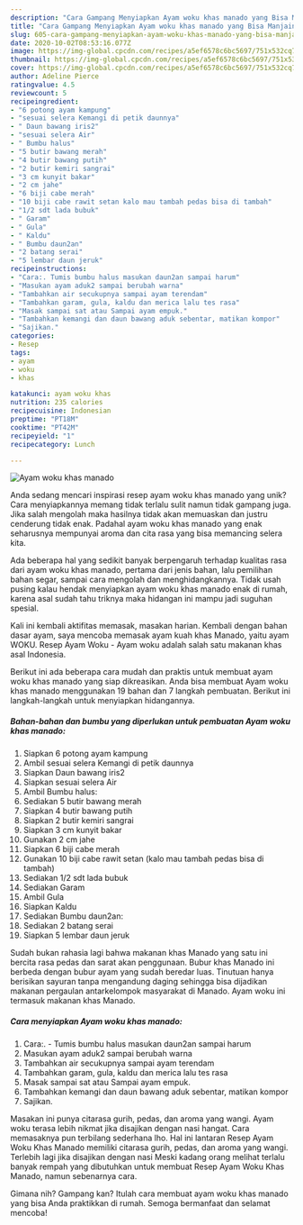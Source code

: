 ```yaml
---
description: "Cara Gampang Menyiapkan Ayam woku khas manado yang Bisa Manjain Lidah"
title: "Cara Gampang Menyiapkan Ayam woku khas manado yang Bisa Manjain Lidah"
slug: 605-cara-gampang-menyiapkan-ayam-woku-khas-manado-yang-bisa-manjain-lidah
date: 2020-10-02T08:53:16.077Z
image: https://img-global.cpcdn.com/recipes/a5ef6578c6bc5697/751x532cq70/ayam-woku-khas-manado-foto-resep-utama.jpg
thumbnail: https://img-global.cpcdn.com/recipes/a5ef6578c6bc5697/751x532cq70/ayam-woku-khas-manado-foto-resep-utama.jpg
cover: https://img-global.cpcdn.com/recipes/a5ef6578c6bc5697/751x532cq70/ayam-woku-khas-manado-foto-resep-utama.jpg
author: Adeline Pierce
ratingvalue: 4.5
reviewcount: 5
recipeingredient:
- "6 potong ayam kampung"
- "sesuai selera Kemangi di petik daunnya"
- " Daun bawang iris2"
- "sesuai selera Air"
- " Bumbu halus"
- "5 butir bawang merah"
- "4 butir bawang putih"
- "2 butir kemiri sangrai"
- "3 cm kunyit bakar"
- "2 cm jahe"
- "6 biji cabe merah"
- "10 biji cabe rawit setan kalo mau tambah pedas bisa di tambah"
- "1/2 sdt lada bubuk"
- " Garam"
- " Gula"
- " Kaldu"
- " Bumbu daun2an"
- "2 batang serai"
- "5 lembar daun jeruk"
recipeinstructions:
- "Cara:. Tumis bumbu halus masukan daun2an sampai harum"
- "Masukan ayam aduk2 sampai berubah warna"
- "Tambahkan air secukupnya sampai ayam terendam"
- "Tambahkan garam, gula, kaldu dan merica lalu tes rasa"
- "Masak sampai sat atau Sampai ayam empuk."
- "Tambahkan kemangi dan daun bawang aduk sebentar, matikan kompor"
- "Sajikan."
categories:
- Resep
tags:
- ayam
- woku
- khas

katakunci: ayam woku khas 
nutrition: 235 calories
recipecuisine: Indonesian
preptime: "PT18M"
cooktime: "PT42M"
recipeyield: "1"
recipecategory: Lunch

---
```



![Ayam woku khas manado](https://img-global.cpcdn.com/recipes/a5ef6578c6bc5697/751x532cq70/ayam-woku-khas-manado-foto-resep-utama.jpg)

Anda sedang mencari inspirasi resep ayam woku khas manado yang unik? Cara menyiapkannya memang tidak terlalu sulit namun tidak gampang juga. Jika salah mengolah maka hasilnya tidak akan memuaskan dan justru cenderung tidak enak. Padahal ayam woku khas manado yang enak seharusnya mempunyai aroma dan cita rasa yang bisa memancing selera kita.

Ada beberapa hal yang sedikit banyak berpengaruh terhadap kualitas rasa dari ayam woku khas manado, pertama dari jenis bahan, lalu pemilihan bahan segar, sampai cara mengolah dan menghidangkannya. Tidak usah pusing kalau hendak menyiapkan ayam woku khas manado enak di rumah, karena asal sudah tahu triknya maka hidangan ini mampu jadi suguhan spesial.

Kali ini kembali aktifitas memasak, masakan harian. Kembali dengan bahan dasar ayam, saya mencoba memasak ayam kuah khas Manado, yaitu ayam WOKU. Resep Ayam Woku - Ayam woku adalah salah satu makanan khas asal Indonesia.


Berikut ini ada beberapa cara mudah dan praktis untuk membuat ayam woku khas manado yang siap dikreasikan. Anda bisa membuat Ayam woku khas manado menggunakan 19 bahan dan 7 langkah pembuatan. Berikut ini langkah-langkah untuk menyiapkan hidangannya.

<!--inarticleads1-->

##### Bahan-bahan dan bumbu yang diperlukan untuk pembuatan Ayam woku khas manado:

1. Siapkan 6 potong ayam kampung
1. Ambil sesuai selera Kemangi di petik daunnya
1. Siapkan  Daun bawang iris2
1. Siapkan sesuai selera Air
1. Ambil  Bumbu halus:
1. Sediakan 5 butir bawang merah
1. Siapkan 4 butir bawang putih
1. Siapkan 2 butir kemiri sangrai
1. Siapkan 3 cm kunyit bakar
1. Gunakan 2 cm jahe
1. Siapkan 6 biji cabe merah
1. Gunakan 10 biji cabe rawit setan (kalo mau tambah pedas bisa di tambah)
1. Sediakan 1/2 sdt lada bubuk
1. Sediakan  Garam
1. Ambil  Gula
1. Siapkan  Kaldu
1. Sediakan  Bumbu daun2an:
1. Sediakan 2 batang serai
1. Siapkan 5 lembar daun jeruk


Sudah bukan rahasia lagi bahwa makanan khas Manado yang satu ini bercita rasa pedas dan sarat akan penggunaan. Bubur khas Manado ini berbeda dengan bubur ayam yang sudah beredar luas. Tinutuan hanya berisikan sayuran tanpa mengandung daging sehingga bisa dijadikan makanan pergaulan antarkelompok masyarakat di Manado. Ayam woku ini termasuk makanan khas Manado. 

<!--inarticleads2-->

##### Cara menyiapkan Ayam woku khas manado:

1. Cara:. - Tumis bumbu halus masukan daun2an sampai harum
1. Masukan ayam aduk2 sampai berubah warna
1. Tambahkan air secukupnya sampai ayam terendam
1. Tambahkan garam, gula, kaldu dan merica lalu tes rasa
1. Masak sampai sat atau Sampai ayam empuk.
1. Tambahkan kemangi dan daun bawang aduk sebentar, matikan kompor
1. Sajikan.


Masakan ini punya citarasa gurih, pedas, dan aroma yang wangi. Ayam woku terasa lebih nikmat jika disajikan dengan nasi hangat. Cara memasaknya pun terbilang sederhana lho. Hal ini lantaran Resep Ayam Woku Khas Manado memiliki citarasa gurih, pedas, dan aroma yang wangi. Terlebih lagi jika disajikan dengan nasi Meski kadang orang melihat terlalu banyak rempah yang dibutuhkan untuk membuat Resep Ayam Woku Khas Manado, namun sebenarnya cara. 

Gimana nih? Gampang kan? Itulah cara membuat ayam woku khas manado yang bisa Anda praktikkan di rumah. Semoga bermanfaat dan selamat mencoba!
